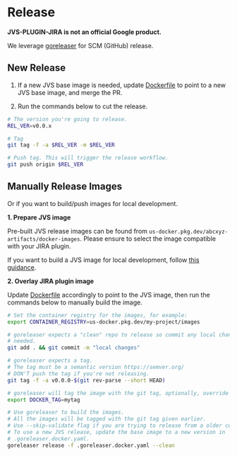 # Release

**JVS-PLUGIN-JIRA is not an official Google product.**

We leverage [goreleaser](https://goreleaser.com/) for SCM (GitHub) release.


## New Release

1.   If a new JVS base image is needed, update [Dockerfile](https://github.com/abcxyz/jvs-plugin-jira/blob/main/Dockerfile)
to point to a new JVS base image, and merge the PR.

2.   Run the commands below to cut the release.

```sh
# The version you're going to release.
REL_VER=v0.0.x

# Tag
git tag -f -a $REL_VER -m $REL_VER

# Push tag. This will trigger the release workflow.
git push origin $REL_VER
```

## Manually Release Images

Or if you want to build/push images for local development.

**1.  Prepare JVS image**

Pre-built JVS release images can be found from `us-docker.pkg.dev/abcxyz-artifacts/docker-images`. Please ensure to select the
image compatible with your JIRA plugin.

If you want to build a JVS image for local development, follow [this guidance](https://github.com/abcxyz/jvs/blob/main/docs/release.md#manually-release-images).

**2.  Overlay JIRA plugin image**

Update [Dockerfile](https://github.com/abcxyz/jvs-plugin-jira/blob/main/Dockerfile)
accordingly to point to the JVS image, then run the commands below to manually
build the image.

```sh
# Set the container registry for the images, for example:
export CONTAINER_REGISTRY=us-docker.pkg.dev/my-project/images

# goreleaser expects a "clean" repo to release so commit any local changes if
# needed.
git add . && git commit -m "local changes"

# goreleaser expects a tag.
# The tag must be a semantic version https://semver.org/
# DON'T push the tag if you're not releasing.
git tag -f -a v0.0.0-$(git rev-parse --short HEAD)

# goreleaser will tag the image with the git tag, optionally, override it by:
export DOCKER_TAG=mytag

# Use goreleaser to build the images.
# All the images will be tagged with the git tag given earlier.
# Use --skip-validate flag if you are trying to release from a older commit.
# To use a new JVS release, update the base image to a new version in 
# .goreleaser.docker.yaml.
goreleaser release -f .goreleaser.docker.yaml --clean
```
